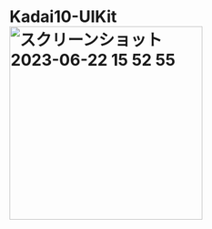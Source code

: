 # Kadai10-UIKit<br><img width="339" alt="スクリーンショット 2023-06-22 15 52 55" src="https://github.com/sasasan03/Kadai10-UIKit/assets/111943557/e7c54df7-b8a7-4435-8e51-57dded45ccdb">
